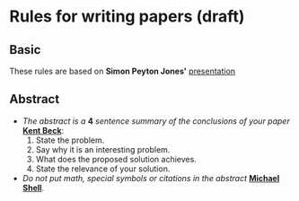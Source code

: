 
# Rules for writing papers (draft)

## Basic

These rules are based on **Simon Peyton Jones'** [presentation](http://research.microsoft.com/en-us/um/people/simonpj/papers/giving-a-talk/writing-a-paper-slides.pdf)

## Abstract

*	*The abstract is a* **4** *sentence summary of the conclusions of your paper* [**Kent Beck**](https://plg.uwaterloo.ca/~migod/research/beckOOPSLA.html):
	1.	State the problem.
	2.	Say why it is an interesting problem.
	3.	What does the proposed solution achieves.
	4.	State the relevance of your solution.
*	*Do not put math, special symbols or citations in the abstract* [**Michael Shell**](http://www.michaelshell.org/).